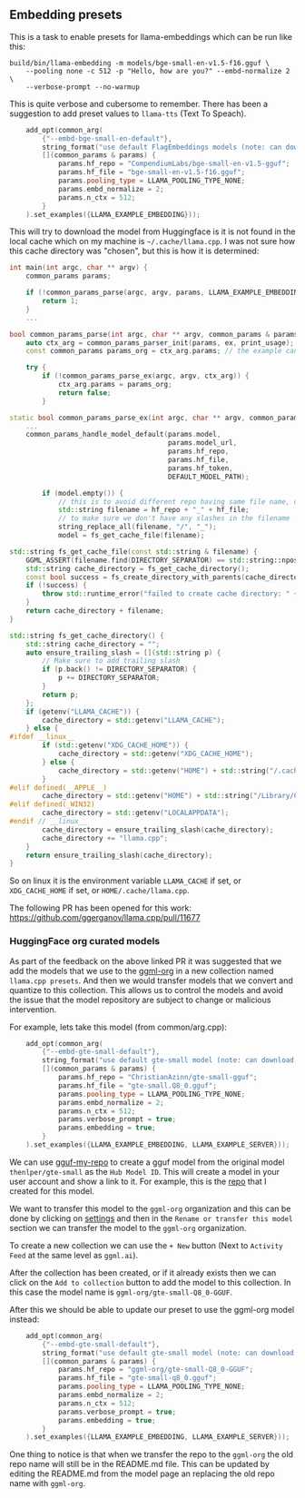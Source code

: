 ## Embedding presets
This is a task to enable presets for llama-embeddings which can be run
like this:
```console
build/bin/llama-embedding -m models/bge-small-en-v1.5-f16.gguf \
    --pooling none -c 512 -p "Hello, how are you?" --embd-normalize 2 \
    --verbose-prompt --no-warmup
```
This is quite verbose and cubersome to remember. There has been a suggestion
to add preset values to `llama-tts` (Text To Speach).
```cpp
    add_opt(common_arg(
        {"--embd-bge-small-en-default"},
        string_format("use default FlagEmbeddings models (note: can download weights from the internet)"),
        [](common_params & params) {
            params.hf_repo = "CompendiumLabs/bge-small-en-v1.5-gguf";
            params.hf_file = "bge-small-en-v1.5-f16.gguf";
            params.pooling_type = LLAMA_POOLING_TYPE_NONE;
            params.embd_normalize = 2;
            params.n_ctx = 512;
        }
    ).set_examples({LLAMA_EXAMPLE_EMBEDDING}));
```
This will try to download the model from Huggingface is it is not found in the
local cache which on my machine is `~/.cache/llama.cpp`. I was not sure how
this cache directory was "chosen", but this is how it is determined:
```cpp
int main(int argc, char ** argv) {
    common_params params;

    if (!common_params_parse(argc, argv, params, LLAMA_EXAMPLE_EMBEDDING)) {
        return 1;
    }
    ...
```
```c++
bool common_params_parse(int argc, char ** argv, common_params & params, llama_example ex, void(*print_usage)(int, char **)) {
    auto ctx_arg = common_params_parser_init(params, ex, print_usage);
    const common_params params_org = ctx_arg.params; // the example can modify the default params

    try {
        if (!common_params_parse_ex(argc, argv, ctx_arg)) {
            ctx_arg.params = params_org;
            return false;
        }
```
```cpp
static bool common_params_parse_ex(int argc, char ** argv, common_params_context & ctx_arg) {
    ...
    common_params_handle_model_default(params.model,
                                       params.model_url,
                                       params.hf_repo,
                                       params.hf_file,
                                       params.hf_token,
                                       DEFAULT_MODEL_PATH);
```
```cpp
        if (model.empty()) {
            // this is to avoid different repo having same file name, or same file name in different subdirs
            std::string filename = hf_repo + "_" + hf_file;
            // to make sure we don't have any slashes in the filename
            string_replace_all(filename, "/", "_");
            model = fs_get_cache_file(filename);
```
```cpp
std::string fs_get_cache_file(const std::string & filename) {
    GGML_ASSERT(filename.find(DIRECTORY_SEPARATOR) == std::string::npos);
    std::string cache_directory = fs_get_cache_directory();
    const bool success = fs_create_directory_with_parents(cache_directory);
    if (!success) {
        throw std::runtime_error("failed to create cache directory: " + cache_directory);
    }
    return cache_directory + filename;
}
```
```cpp
std::string fs_get_cache_directory() {
    std::string cache_directory = "";
    auto ensure_trailing_slash = [](std::string p) {
        // Make sure to add trailing slash
        if (p.back() != DIRECTORY_SEPARATOR) {
            p += DIRECTORY_SEPARATOR;
        }
        return p;
    };
    if (getenv("LLAMA_CACHE")) {
        cache_directory = std::getenv("LLAMA_CACHE");
    } else {
#ifdef __linux__
        if (std::getenv("XDG_CACHE_HOME")) {
            cache_directory = std::getenv("XDG_CACHE_HOME");
        } else {
            cache_directory = std::getenv("HOME") + std::string("/.cache/");
        }
#elif defined(__APPLE__)
        cache_directory = std::getenv("HOME") + std::string("/Library/Caches/");
#elif defined(_WIN32)
        cache_directory = std::getenv("LOCALAPPDATA");
#endif // __linux__
        cache_directory = ensure_trailing_slash(cache_directory);
        cache_directory += "llama.cpp";
    }
    return ensure_trailing_slash(cache_directory);
}
```
So on linux it is the environment variable `LLAMA_CACHE` if set, or
`XDG_CACHE_HOME` if set, or `HOME/.cache/llama.cpp`.

The following PR has been opened for this work:
https://github.com/ggerganov/llama.cpp/pull/11677

### HuggingFace org curated models
As part of the feedback on the above linked PR it was suggested that we add
the models that we use to the [ggml-org](https://huggingface.co/ggml-org) in a
new collection named `llama.cpp presets`. And then we would transfer models
that we convert and quantize to this collection. This allows us to control the
models and avoid the issue that the model repository are subject to change or
malicious intervention.

For example, lets take this model (from common/arg.cpp):
```cpp
    add_opt(common_arg(
        {"--embd-gte-small-default"},
        string_format("use default gte-small model (note: can download weights from the internet)"),
        [](common_params & params) {
            params.hf_repo = "ChristianAzinn/gte-small-gguf";
            params.hf_file = "gte-small.Q8_0.gguf";
            params.pooling_type = LLAMA_POOLING_TYPE_NONE;
            params.embd_normalize = 2;
            params.n_ctx = 512;
            params.verbose_prompt = true;
            params.embedding = true;
        }
    ).set_examples({LLAMA_EXAMPLE_EMBEDDING, LLAMA_EXAMPLE_SERVER}));
```
We can use [gguf-my-repo](https://huggingface.co/spaces/ggml-org/gguf-my-repo)
to create a gguf model from the original model `thenlper/gte-small` as the
`Hub Model ID`. This will create a model in your user account and show a link
to it. For example, this is the [repo](https://huggingface.co/danbev/gte-small-Q8_0-GGUF)
that I created for this model.

We want to transfer this model to the `ggml-org` organization and this can
be done by clicking on [settings](https://huggingface.co/danbev/gte-small-Q8_0-GGUF/settings)
and then in the `Rename or transfer this model` section we can transfer the
model to the `ggml-org` organization.

To create a new collection we can use the `+ New` button (Next to `Activity Feed`
at the same level as `ggml.ai`).

After the collection has been created, or if it already exists then we can
click on the `Add to collection` button to add the model to this collection.
In this case the model name is `ggml-org/gte-small-Q8_0-GGUF`.

After this we should be able to update our preset to use the ggml-org model
instead:
```cpp
    add_opt(common_arg(
        {"--embd-gte-small-default"},
        string_format("use default gte-small model (note: can download weights from the internet)"),
        [](common_params & params) {
            params.hf_repo = "ggml-org/gte-small-Q8_0-GGUF";
            params.hf_file = "gte-small-q8_0.gguf";
            params.pooling_type = LLAMA_POOLING_TYPE_NONE;
            params.embd_normalize = 2;
            params.n_ctx = 512;
            params.verbose_prompt = true;
            params.embedding = true;
        }
    ).set_examples({LLAMA_EXAMPLE_EMBEDDING, LLAMA_EXAMPLE_SERVER}));
```

One thing to notice is that when we transfer the repo to the `ggml-org` the
old repo name will still be in the README.md file. This can be updated by
editing the README.md from the model page an replacing the old repo name with
`ggml-org`.
